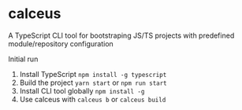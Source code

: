# calceus

A TypeScript CLI tool for bootstraping JS/TS projects with predefined module/repository configuration

Initial run
1. Install TypeScript `npm install -g typescript`
2. Build the project `yarn start` or `npm run start`
3. Install CLI tool globally `npm install -g`
4. Use calceus with `calceus b` or `calceus build`